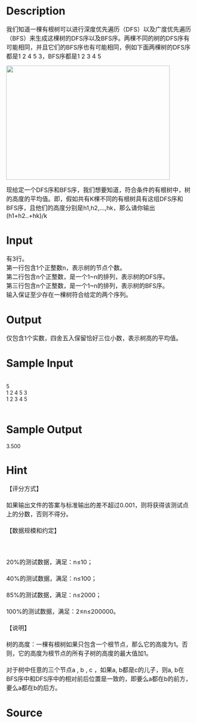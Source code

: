 
# Description

<div class="content"><p><span style="font-size: medium">我们知道一棵有根树可以进行深度优先遍历（DFS）以及广度优先遍历（BFS）来生成这棵树的DFS序以及BFS序。两棵不同的树的DFS序有可能相同，并且它们的BFS序也有可能相同，例如下面两棵树的DFS序都是1 2 4 5 3，BFS序都是1 2 3 4 5</span></p>
<p><span style="font-size: medium"><img height="305" width="438" alt="" src="/source/bzoj/3244/img/aHR0cHM6Ly9seWRzeS5jb20vSnVkZ2VPbmxpbmUvdXBsb2FkLzIwMTMwNy9hYS5wbmc=.png"/></span></p>
<p><span style="font-size: medium">现给定一个DFS序和BFS序，我们想要知道，符合条件的有根树中，树的高度的平均值。即，假如共有K棵不同的有根树具有这组DFS序和BFS序，且他们的高度分别是h1,h2,...,hk，那么请你输出<br/>
(h1+h2..+hk)/k </span></p></div>

# Input

<div class="content"><p><span style="font-size: medium">有3行。 <br/>
第一行包含1个正整数n，表示树的节点个数。 <br/>
第二行包含n个正整数，是一个1~n的排列，表示树的DFS序。 <br/>
第三行包含n个正整数，是一个1~n的排列，表示树的BFS序。 <br/>
输入保证至少存在一棵树符合给定的两个序列。 </span></p></div>

# Output

<div class="content"><p><span style="font-size: medium">仅包含1个实数，四舍五入保留恰好三位小数，表示树高的平均值。 </span></p></div>

# Sample Input

<div class="content"><span class="sampledata"><br/>
5 <br/>
1 2 4 5 3 <br/>
1 2 3 4 5<br/>
<br/>
		</span></div>

# Sample Output

<div class="content"><span class="sampledata">3.500</span></div>

# Hint

<div class="content"><p></p><p><span style="font-size: medium">【评分方式】<br/><br/>
如果输出文件的答案与标准输出的差不超过0.001，则将获得该测试点上的分数，否则不得分。<br/><br/>
【数据规模和约定】<br/><br/>
<br/><br/>
20%的测试数据，满足：n≤10；<br/><br/>
40%的测试数据，满足：n≤100；<br/><br/>
85%的测试数据，满足：n≤2000；<br/><br/>
100%的测试数据，满足：2≤n≤200000。<br/><br/>
【说明】<br/><br/>
树的高度：一棵有根树如果只包含一个根节点，那么它的高度为1。否则，它的高度为根节点的所有子树的高度的最大值加1。<br/><br/>
对于树中任意的三个节点a , b , c ，如果a, b都是c的儿子，则a, b在BFS序中和DFS序中的相对前后位置是一致的，即要么a都在b的前方，要么a都在b的后方。</span></p><p></p></div>

# Source

<div class="content"><p><a href="problemset.php?search="></a></p></div>

